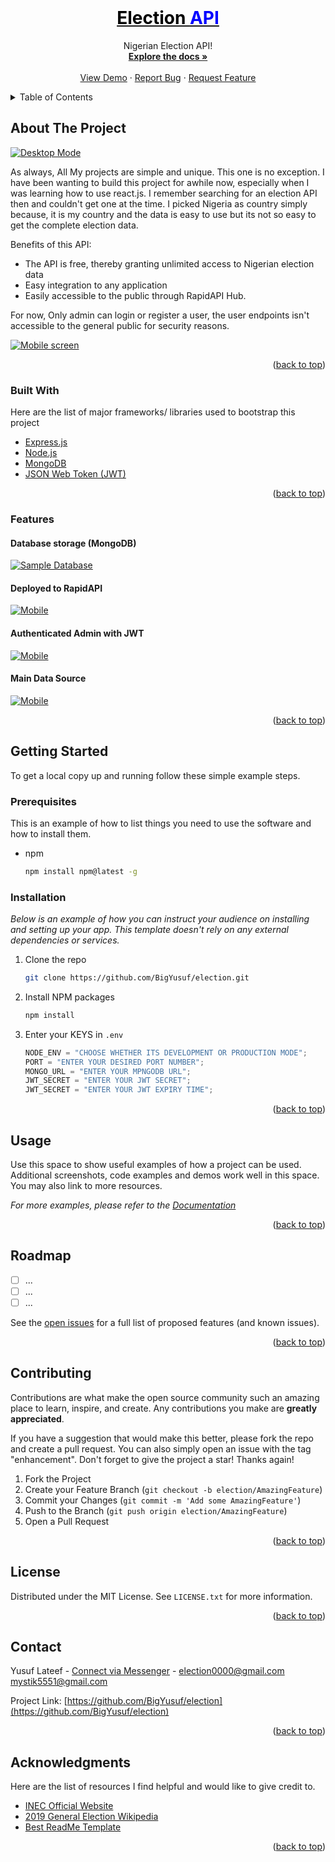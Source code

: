 
<div id="top"></div>

<!-- PROJECT LOGO -->
<br/>
<div align="center">
  <a href="https://github.com/BigYusuf/election">
    <h1 align="center"style="color:black;">Election <span style="color:blue;">API</span></h1>
  </a>

  <p align="center">
    Nigerian Election API!
    <br />
    <a href="https://github.com/BigYusuf/election"><strong>Explore the docs »</strong></a>
    <br />
    <br />
    <a href="https://rapidapi.com/BigYusuf/api/election3">View Demo</a>
    ·
    <a href="https://github.com/BigYusuf/election/issues">Report Bug</a>
    ·
    <a href="https://github.com/BigYusuf/election/issues">Request Feature</a>
  </p>
</div>

<!-- TABLE OF CONTENTS -->
<details>
  <summary>Table of Contents</summary>
  <ol>
    <li>
      <a href="#about-the-project">About The Project</a>
      <ul>
        <li><a href="#built-with">Built With</a></li>
        <li><a href="#features">Unique Features</a></li>
      </ul>
    </li>
    <li>
      <a href="#getting-started">Getting Started</a>
      <ul>
        <li><a href="#prerequisites">Prerequisites</a></li>
        <li><a href="#installation">Installation</a></li>
      </ul>
    </li>
    <li><a href="#usage">Usage</a></li>
    <li><a href="#roadmap">Roadmap</a></li>
    <li><a href="#contributing">Contributing</a></li>
    <li><a href="#license">License</a></li>
    <li><a href="#contact">Contact</a></li>
    <li><a href="#acknowledgments">Acknowledgments</a></li>
  </ol>
</details>

<!-- ABOUT THE PROJECT -->

## About The Project

[![Desktop Mode][product-screenshot]](https://rapidapi.com/BigYusuf/api/election3)

As always, All My projects are simple and unique. This one is no exception. I have been wanting to build this project for awhile now, especially when I was learning how to use react.js. I remember searching for an election API then and couldn't get one at the time. I picked Nigeria as country simply because, it is my country and the data is easy to use but its not so easy to get the complete election data.

Benefits of this API:

- The API is free, thereby granting unlimited access to Nigerian election data
- Easy integration to any application
- Easily accessible to the public through RapidAPI Hub.

For now, Only admin can login or register a user, the user endpoints isn't accessible to the general public for security reasons.

[![Mobile screen][product-screenshot2]](https://rapidapi.com/BigYusuf/api/election3)

<p align="right">(<a href="#top">back to top</a>)</p>

### Built With

Here are the list of major frameworks/ libraries used to bootstrap this project

- [Express.js](https://expressjs.org/)
- [Node.js](https://www.emailjs.com/)
- [MongoDB](https://firebase.google.com/)
- [JSON Web Token (JWT)](https://alan.app/)

<p align="right">(<a href="#top">back to top</a>)</p>

### Features

#### Database storage (MongoDB)

[![Sample Database][product-screenshot4]](https://rapidapi.com/BigYusuf/api/election3)

#### Deployed to RapidAPI

[![Mobile][product-screenshot5]](https://rapidapi.com/BigYusuf/api/election3)

#### Authenticated Admin with JWT

[![Mobile][product-screenshot7]](https://rapidapi.com/BigYusuf/api/election3)

#### Main Data Source

[![Mobile][product-screenshot6]](https://rapidapi.com/BigYusuf/api/election3)

<p align="right">(<a href="#top">back to top</a>)</p>

<!-- GETTING STARTED -->

## Getting Started

To get a local copy up and running follow these simple example steps.

### Prerequisites

This is an example of how to list things you need to use the software and how to install them.

- npm

  ```sh
  npm install npm@latest -g
  ```

### Installation

_Below is an example of how you can instruct your audience on installing and setting up your app. This template doesn't rely on any external dependencies or services._

1. Clone the repo

   ```sh
   git clone https://github.com/BigYusuf/election.git
   ```

2. Install NPM packages

   ```sh
   npm install
   ```

3. Enter your KEYS in `.env`

   ```javascript
   NODE_ENV = "CHOOSE WHETHER ITS DEVELOPMENT OR PRODUCTION MODE";
   PORT = "ENTER YOUR DESIRED PORT NUMBER";
   MONGO_URL = "ENTER YOUR MPNGODB URL";
   JWT_SECRET = "ENTER YOUR JWT SECRET";
   JWT_SECRET = "ENTER YOUR JWT EXPIRY TIME";
   ```

<p align="right">(<a href="#top">back to top</a>)</p>

<!-- USAGE EXAMPLES -->

## Usage

Use this space to show useful examples of how a project can be used. Additional screenshots, code examples and demos work well in this space. You may also link to more resources.

_For more examples, please refer to the [Documentation](https://example.com)_

<p align="right">(<a href="#top">back to top</a>)</p>

<!-- ROADMAP -->

## Roadmap

- [ ] ...
- [ ] ...
- [ ] ...

See the [open issues](https://github.com/BigYusuf/election/issues) for a full list of proposed features (and known issues).

<p align="right">(<a href="#top">back to top</a>)</p>

<!-- CONTRIBUTING -->

## Contributing

Contributions are what make the open source community such an amazing place to learn, inspire, and create. Any contributions you make are **greatly appreciated**.

If you have a suggestion that would make this better, please fork the repo and create a pull request. You can also simply open an issue with the tag "enhancement".
Don't forget to give the project a star! Thanks again!

1. Fork the Project
2. Create your Feature Branch (`git checkout -b election/AmazingFeature`)
3. Commit your Changes (`git commit -m 'Add some AmazingFeature'`)
4. Push to the Branch (`git push origin election/AmazingFeature`)
5. Open a Pull Request

<p align="right">(<a href="#top">back to top</a>)</p>

<!-- LICENSE -->

## License

Distributed under the MIT License. See `LICENSE.txt` for more information.

<p align="right">(<a href="#top">back to top</a>)</p>

<!-- CONTACT -->

## Contact

Yusuf Lateef - [Connect via Messenger](http://m.me/Bigyusufff/) - election0000@gmail.com mystik5551@gmail.com

Project Link: [https://github.com/BigYusuf/election](https://github.com/BigYusuf/election)

<p align="right">(<a href="#top">back to top</a>)</p>

<!-- ACKNOWLEDGMENTS -->

## Acknowledgments

Here are the list of resources I find helpful and would like to give credit to.

- [INEC Official Website](https://www.youtube.com)
- [2019 General Election Wikipedia](https://www.wikipedia.com/)
- [Best ReadMe Template](https://github.com/othneildrew/Best-README-Template)

<p align="right">(<a href="#top">back to top</a>)</p>

<!-- MARKDOWN LINKS & IMAGES -->
<!-- https://www.markdownguide.org/basic-syntax/#reference-style-links -->

[contributors-shield]: https://img.shields.io/github/contributors/BigYusuf/Best-README-Template.svg?style=for-the-badge
[contributors-url]: https://github.com/BigYusuf/election/graphs/contributors
[forks-shield]: https://img.shields.io/github/forks/BigYusuf/election.svg?style=for-the-badge
[forks-url]: https://github.com/BigYusuf/election/network/members
[stars-shield]: https://img.shields.io/github/stars/BigYusuf/election.svg?style=for-the-badge
[stars-url]: https://github.com/BigYusuf/election/stargazers
[issues-shield]: https://img.shields.io/github/issues/BigYusuf/election
[issues-url]: https://github.com/BigYusuf/election/issues
[license-shield]: https://img.shields.io/github/license/BigYusuf/election.svg?style=for-the-badge
[license-url]: https://github.com/BigYusuf/election/blob/master/LICENSE.txt
[linkedin-shield]: https://img.shields.io/badge/-LinkedIn-black.svg?style=for-the-badge&logo=linkedin&colorB=555
[linkedin-url]: https://linkedin.com/in/bigyusufff
[product-screenshot]: images/desktopmode.png
[product-screenshot2]: images/mobilemode.png
[product-screenshot3]: images/emailsample.png
[product-screenshot4]: images/databasesample.png
[product-screenshot5]: images/mobilemode2.png
[product-screenshot6]: images/alanstudio.png
[product-screenshot7]: images/login.png
